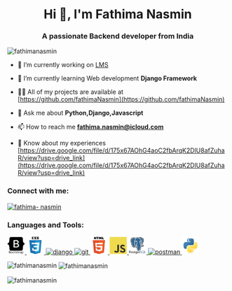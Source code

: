 <h1 align="center">Hi 👋, I'm Fathima Nasmin</h1>
<h3 align="center">A passionate Backend developer from India</h3>

<p align="left"> <img src="https://komarev.com/ghpvc/?username=fathimanasmin&label=Profile%20views&color=0e75b6&style=flat" alt="fathimanasmin" /> </p>

- 🔭 I’m currently working on [LMS](https://github.com/fathimaNasmin/lms-django-project)

- 🌱 I’m currently learning Web development **Django Framework**

- 👨‍💻 All of my projects are available at [https://github.com/fathimaNasmin](https://github.com/fathimaNasmin)

- 💬 Ask me about **Python,Django,Javascript**

- 📫 How to reach me **fathima.nasmin@icloud.com**

- 📄 Know about my experiences [https://drive.google.com/file/d/175x67AOhG4aoC2fbArqK2DlU8afZuhaR/view?usp=drive_link](https://drive.google.com/file/d/175x67AOhG4aoC2fbArqK2DlU8afZuhaR/view?usp=drive_link)

<h3 align="left">Connect with me:</h3>
<p align="left">
<a href="https://linkedin.com/in/fathima- nasmin" target="blank"><img align="center" src="https://raw.githubusercontent.com/rahuldkjain/github-profile-readme-generator/master/src/images/icons/Social/linked-in-alt.svg" alt="fathima- nasmin" height="30" width="40" /></a>
</p>

<h3 align="left">Languages and Tools:</h3>
<p align="left"> <a href="https://getbootstrap.com" target="_blank" rel="noreferrer"> <img src="https://raw.githubusercontent.com/devicons/devicon/master/icons/bootstrap/bootstrap-plain-wordmark.svg" alt="bootstrap" width="40" height="40"/> </a> <a href="https://www.w3schools.com/css/" target="_blank" rel="noreferrer"> <img src="https://raw.githubusercontent.com/devicons/devicon/master/icons/css3/css3-original-wordmark.svg" alt="css3" width="40" height="40"/> </a> <a href="https://www.djangoproject.com/" target="_blank" rel="noreferrer"> <img src="https://cdn.worldvectorlogo.com/logos/django.svg" alt="django" width="40" height="40"/> </a> <a href="https://git-scm.com/" target="_blank" rel="noreferrer"> <img src="https://www.vectorlogo.zone/logos/git-scm/git-scm-icon.svg" alt="git" width="40" height="40"/> </a> <a href="https://www.w3.org/html/" target="_blank" rel="noreferrer"> <img src="https://raw.githubusercontent.com/devicons/devicon/master/icons/html5/html5-original-wordmark.svg" alt="html5" width="40" height="40"/> </a> <a href="https://developer.mozilla.org/en-US/docs/Web/JavaScript" target="_blank" rel="noreferrer"> <img src="https://raw.githubusercontent.com/devicons/devicon/master/icons/javascript/javascript-original.svg" alt="javascript" width="40" height="40"/> </a> <a href="https://www.postgresql.org" target="_blank" rel="noreferrer"> <img src="https://raw.githubusercontent.com/devicons/devicon/master/icons/postgresql/postgresql-original-wordmark.svg" alt="postgresql" width="40" height="40"/> </a> <a href="https://postman.com" target="_blank" rel="noreferrer"> <img src="https://www.vectorlogo.zone/logos/getpostman/getpostman-icon.svg" alt="postman" width="40" height="40"/> </a> <a href="https://www.python.org" target="_blank" rel="noreferrer"> <img src="https://raw.githubusercontent.com/devicons/devicon/master/icons/python/python-original.svg" alt="python" width="40" height="40"/> </a> </p>

<p><img align="left" src="https://github-readme-stats.vercel.app/api/top-langs?username=fathimanasmin&show_icons=true&locale=en&layout=compact" alt="fathimanasmin" /></p>

<p>&nbsp;<img align="center" src="https://github-readme-stats.vercel.app/api?username=fathimanasmin&show_icons=true&locale=en" alt="fathimanasmin" /></p>

<p><img align="center" src="https://github-readme-streak-stats.herokuapp.com/?user=fathimanasmin&" alt="fathimanasmin" /></p>
